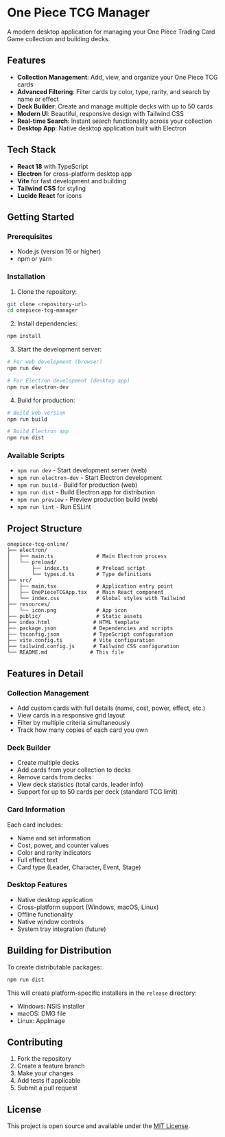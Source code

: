 # One Piece TCG Manager

A modern desktop application for managing your One Piece Trading Card Game collection and building decks.

## Features

- **Collection Management**: Add, view, and organize your One Piece TCG cards
- **Advanced Filtering**: Filter cards by color, type, rarity, and search by name or effect
- **Deck Builder**: Create and manage multiple decks with up to 50 cards
- **Modern UI**: Beautiful, responsive design with Tailwind CSS
- **Real-time Search**: Instant search functionality across your collection
- **Desktop App**: Native desktop application built with Electron

## Tech Stack

- **React 18** with TypeScript
- **Electron** for cross-platform desktop app
- **Vite** for fast development and building
- **Tailwind CSS** for styling
- **Lucide React** for icons

## Getting Started

### Prerequisites

- Node.js (version 16 or higher)
- npm or yarn

### Installation

1. Clone the repository:
```bash
git clone <repository-url>
cd onepiece-tcg-manager
```

2. Install dependencies:
```bash
npm install
```

3. Start the development server:
```bash
# For web development (browser)
npm run dev

# For Electron development (desktop app)
npm run electron-dev
```

4. Build for production:
```bash
# Build web version
npm run build

# Build Electron app
npm run dist
```

### Available Scripts

- `npm run dev` - Start development server (web)
- `npm run electron-dev` - Start Electron development
- `npm run build` - Build for production (web)
- `npm run dist` - Build Electron app for distribution
- `npm run preview` - Preview production build (web)
- `npm run lint` - Run ESLint

## Project Structure

```
onepiece-tcg-online/
├── electron/
│   ├── main.ts              # Main Electron process
│   └── preload/
│       ├── index.ts         # Preload script
│       └── types.d.ts       # Type definitions
├── src/
│   ├── main.tsx             # Application entry point
│   ├── OnePieceTCGApp.tsx   # Main React component
│   └── index.css            # Global styles with Tailwind
├── resources/
│   └── icon.png             # App icon
├── public/                  # Static assets
├── index.html              # HTML template
├── package.json            # Dependencies and scripts
├── tsconfig.json           # TypeScript configuration
├── vite.config.ts          # Vite configuration
├── tailwind.config.js      # Tailwind CSS configuration
└── README.md              # This file
```

## Features in Detail

### Collection Management
- Add custom cards with full details (name, cost, power, effect, etc.)
- View cards in a responsive grid layout
- Filter by multiple criteria simultaneously
- Track how many copies of each card you own

### Deck Builder
- Create multiple decks
- Add cards from your collection to decks
- Remove cards from decks
- View deck statistics (total cards, leader info)
- Support for up to 50 cards per deck (standard TCG limit)

### Card Information
Each card includes:
- Name and set information
- Cost, power, and counter values
- Color and rarity indicators
- Full effect text
- Card type (Leader, Character, Event, Stage)

### Desktop Features
- Native desktop application
- Cross-platform support (Windows, macOS, Linux)
- Offline functionality
- Native window controls
- System tray integration (future)

## Building for Distribution

To create distributable packages:

```bash
npm run dist
```

This will create platform-specific installers in the `release` directory:
- Windows: NSIS installer
- macOS: DMG file
- Linux: AppImage

## Contributing

1. Fork the repository
2. Create a feature branch
3. Make your changes
4. Add tests if applicable
5. Submit a pull request

## License

This project is open source and available under the [MIT License](LICENSE). 